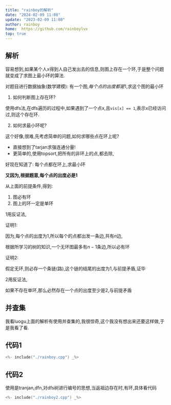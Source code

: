 ```yaml
---
title: "rainboy的解析"
date: "2024-02-09 11:08"
update: "2023-02-09 11:08"
author: rainboy
home:  https://github.com/rainboylvx
top: true
---
```


## 解析



容易想到,如果某个人x得到人自己发出去的信息,则图上存在一个环,于是整个问题就变成了求图上最小环的算法.

对题目进行数据抽象(数学建模): 有一个图,$每个点的出度都是1$,求这个图的最小环

1. 如何判断图上存在环?

使用dfs法,在dfs遍历的过程中,如果遇到了一个点x,且`vis[x] == 1`,表示x已经访问过,则这个存在环.

2. 如何求最小环呢?

这个好像,很难,先考虑简单的问题,如何求哪些点在环上呢?

- 直接想到了tarjan求强连通分量!
- 更简单的,使用topsort,把所有的非环上的点,都去除,

好现在知道了: 每个点都在环上,求最小环

**又因为,根据题意,每个点的出度必是1**

从上面的前提条件,得到:

1. 图必有环
2. 图上的环一定是单环

$1$用反证法,

证明1:

因为,每个点的出度为1,所以每个的点都出发一条边,共有$n$边,

根据所学习的树的知识,一个无环图最多有$n-1$条边,所以必有环

证明2:

假定无环,则必存一个条链(路),这个链的结尾的出度为1,与前提矛盾,证毕

$2$用反证法,

如果不存在单环,那么必然存在一个点的出度至少是$2$,与前提矛盾


## 并查集

我看luogu上面的解析有使用并查集的,我很惊奇,这个我没有想出来还要这样做,于是我看了看.


## 代码1

```cpp
<%- include("./rainboy.cpp") _%>
```


## 代码2

使用是tranjan,dfn,对dfs树进行编号的思想,当返祖边存在时,有环,具体看代码

```cpp
<%- include("./rainboy2.cpp") _%>
```
